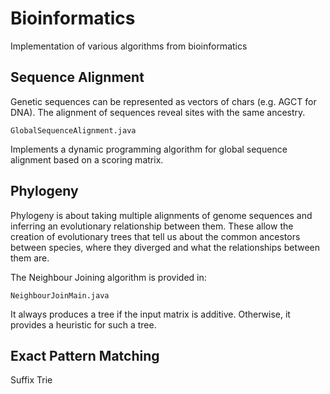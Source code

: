 # Bioinformatics
Implementation of various algorithms from bioinformatics

## Sequence Alignment
Genetic sequences can be represented as vectors of chars (e.g. AGCT for DNA). The alignment of sequences reveal sites with the same ancestry.   
```
GlobalSequenceAlignment.java
```
Implements a dynamic programming algorithm for global sequence alignment based on a scoring matrix.

## Phylogeny
Phylogeny is about taking multiple alignments of genome sequences and inferring an evolutionary relationship between them. These allow the creation of evolutionary trees that tell us about the common ancestors between species, where they diverged and what the relationships between them are.    

The Neighbour Joining algorithm is provided in:
```
NeighbourJoinMain.java
```
It always produces a tree if the input matrix is additive. Otherwise, it provides a heuristic for such a tree.

## Exact Pattern Matching
Suffix Trie
